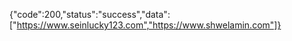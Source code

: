 {"code":200,"status":"success","data":["https://www.seinlucky123.com","https://www.shwelamin.com"]}

